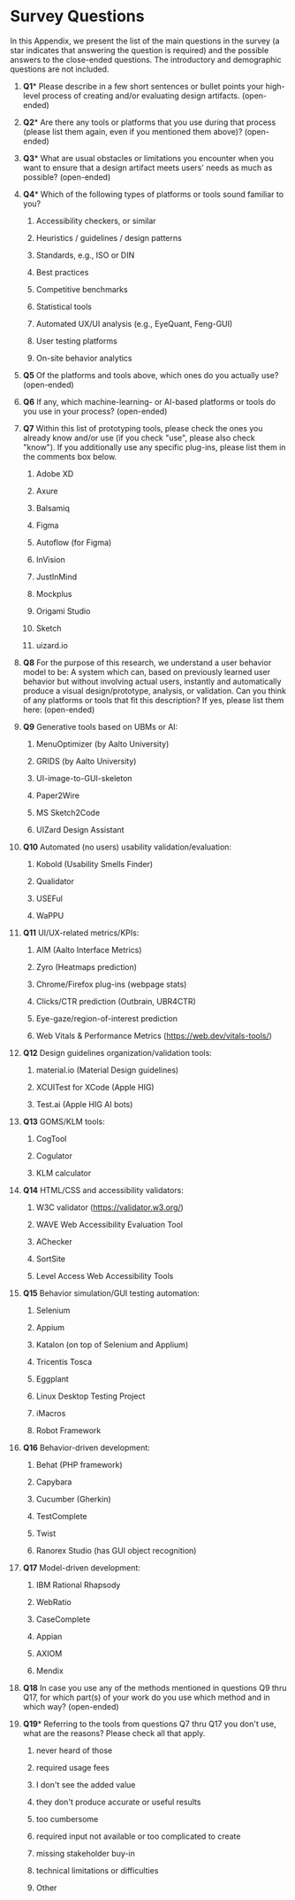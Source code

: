 Survey Questions
======

In this Appendix, we present the list of the main questions in the survey
(a star indicates that answering the question is required) and the
possible answers to the close-ended questions. The introductory and
demographic questions are not included.

1. **Q1*** Please describe in a few short sentences or bullet points your
   high-level process of creating and/or evaluating design
   artifacts. (open-ended)

2. **Q2*** Are there any tools or platforms that you use during that process
   (please list them again, even if you mentioned them above)?
   (open-ended)

3. **Q3*** What are usual obstacles or limitations you encounter when you want
   to ensure that a design artifact meets users' needs as much as
   possible?  (open-ended)

4. **Q4*** Which of the following types of platforms or tools sound familiar to
   you? 
   
   1. Accessibility checkers, or similar
   
   2. Heuristics / guidelines / design patterns
   
   3. Standards, e.g., ISO or DIN
   
   4. Best practices
   
   5. Competitive benchmarks
   
   6. Statistical tools
   
   7. Automated UX/UI analysis (e.g., EyeQuant, Feng-GUI)
   
   8. User testing platforms
   
   9. On-site behavior analytics

5. **Q5** Of the platforms and tools above, which ones do you actually use?
   (open-ended)

6. **Q6** If any, which machine-learning- or AI-based platforms or tools do
   you use in your process? (open-ended)

7. **Q7** Within this list of prototyping tools, please check the ones you
   already know and/or use (if you check "use", please also check
   "know"). If you additionally use any specific plug-ins, please
   list them in the comments box below.
   
   1. Adobe XD
   
   2. Axure
   
   3. Balsamiq
   
   4. Figma
   
   5. Autoflow (for Figma)
   
   6. InVision
   
   7. JustInMind
   
   8. Mockplus
   
   9. Origami Studio
   
   10. Sketch
   
   11. uizard.io

8. **Q8** For the purpose of this research, we understand a user behavior
   model to be: A system which can, based on previously learned user
   behavior but without involving actual users, instantly and
   automatically produce a visual design/prototype, analysis, or
   validation. Can you think of any platforms or tools that fit this
   description? If yes, please list them here: (open-ended)

9. **Q9** Generative tools based on UBMs or AI:
   
   1. MenuOptimizer (by Aalto University)
   
   2. GRIDS (by Aalto University)
   
   3. UI-image-to-GUI-skeleton
   
   4. Paper2Wire
   
   5. MS Sketch2Code
   
   6. UIZard Design Assistant

10. **Q10** Automated (no users) usability validation/evaluation:
    
    1. Kobold (Usability Smells Finder)
    
    2. Qualidator
    
    3. USEFul
    
    4. WaPPU

11. **Q11** UI/UX-related metrics/KPIs:
    
    1. AIM (Aalto Interface Metrics)
    
    2. Zyro (Heatmaps prediction)
    
    3. Chrome/Firefox plug-ins (webpage stats)
    
    4. Clicks/CTR prediction (Outbrain, UBR4CTR)
    
    5. Eye-gaze/region-of-interest prediction
    
    6. Web Vitals & Performance Metrics (https://web.dev/vitals-tools/)

12. **Q12** Design guidelines organization/validation tools:
    
    1. material.io (Material Design guidelines)
    
    2. XCUITest for XCode (Apple HIG)
    
    3. Test.ai (Apple HIG AI bots)

13. **Q13** GOMS/KLM tools:
    
    1. CogTool
    
    2. Cogulator
    
    3. KLM calculator

14. **Q14** HTML/CSS and accessibility validators:
    
    1. W3C validator (https://validator.w3.org/)
    
    2. WAVE Web Accessibility Evaluation Tool
    
    3. AChecker
    
    4. SortSite
    
    5. Level Access Web Accessibility Tools

15. **Q15** Behavior simulation/GUI testing automation:
    
    1. Selenium
    
    2. Appium
    
    3. Katalon (on top of Selenium and Applium)
    
    4. Tricentis Tosca
    
    5. Eggplant
    
    6. Linux Desktop Testing Project
    
    7. iMacros
    
    8. Robot Framework

16. **Q16** Behavior-driven development:
    
    1. Behat (PHP framework)
    
    2. Capybara
    
    3. Cucumber (Gherkin)
    
    4. TestComplete
    
    5. Twist
    
    6. Ranorex Studio (has GUI object recognition)

17. **Q17** Model-driven development:
    
    1. IBM Rational Rhapsody
    
    2. WebRatio
    
    3. CaseComplete
    
    4. Appian
    
    5. AXIOM
    
    6. Mendix

18. **Q18** In case you use any of the methods mentioned in questions Q9 thru
    Q17, for which part(s) of your work do you use which method and in
    which way? (open-ended)

19. **Q19*** Referring to the tools from questions Q7 thru Q17 you don't use,
    what are the reasons? Please check all that apply.
    
    1. never heard of those
    
    2. required usage fees
    
    3. I don't see the added value
    
    4. they don't produce accurate or useful results
    
    5. too cumbersome
    
    6. required input not available or too complicated to create
    
    7. missing stakeholder buy-in
    
    8. technical limitations or difficulties
    
    9. Other
